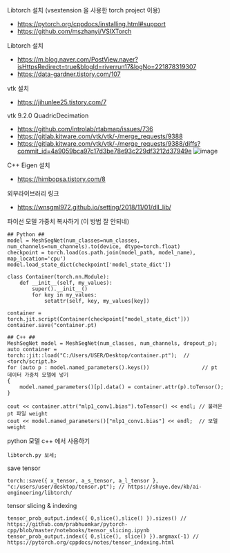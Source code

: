 Libtorch 설치 (vsextension 을 사용한 torch project 이용)
 - https://pytorch.org/cppdocs/installing.html#support
 - https://github.com/mszhanyi/VSIXTorch

Libtorch 설치 
 - https://m.blog.naver.com/PostView.naver?isHttpsRedirect=true&blogId=riverrun17&logNo=221878319307
 - https://data-gardner.tistory.com/107

vtk 설치
 - https://jihunlee25.tistory.com/7

vtk 9.2.0 QuadricDecimation 
 - https://github.com/introlab/rtabmap/issues/736
 - https://gitlab.kitware.com/vtk/vtk/-/merge_requests/9388
 - https://gitlab.kitware.com/vtk/vtk/-/merge_requests/9388/diffs?commit_id=4a9059bca97c17d3be78e93c229df3212d37949e
![image](https://user-images.githubusercontent.com/73815944/195732986-83e8e2ba-8a6c-468c-957c-aae5f37ca8c5.png)

C++ Eigen 설치
 - https://himbopsa.tistory.com/8

외부라이브러리 링크
 - https://wnsgml972.github.io/setting/2018/11/01/dll_lib/

파이선 모델 가중치 복사하기 (이 방법 잘 안되네)
```
## Python ##
model = MeshSegNet(num_classes=num_classes, num_channels=num_channels).to(device, dtype=torch.float)
checkpoint = torch.load(os.path.join(model_path, model_name), map_location='cpu')
model.load_state_dict(checkpoint['model_state_dict'])

class Container(torch.nn.Module):
    def __init__(self, my_values):
        super().__init__()
        for key in my_values:
            setattr(self, key, my_values[key])

container = torch.jit.script(Container(checkpoint["model_state_dict']))
container.save("container.pt)

## C++ ##
MeshSegNet model = MeshSegNet(num_classes, num_channels, dropout_p);
auto container = torch::jit::load("C:/Users/USER/Desktop/container.pt");  // <torch/script.h>
for (auto p : model.named_parameters().keys())                 // pt 데이터 가중치 모델에 넣기
{	
	model.named_parameters()[p].data() = container.attr(p).toTensor();   
}

cout << container.attr("mlp1_conv1.bias").toTensor() << endl; // 불러온 pt 파일 weight
cout << model.named_parameters()["mlp1_conv1.bias"] << endl;  // 모델 weight
```

python 모델 c++ 에서 사용하기
```
libtorch.py 보세;
```

save tensor 
```
torch::save({ x_tensor, a_s_tensor, a_l_tensor }, "c:/users/user/desktop/tensor.pt"); // https://shuye.dev/kb/ai-engineering/libtorch/
```

tensor slicing & indexing
```
tensor_prob_output.index({ 0,slice(),slice() }).sizes() // https://github.com/prabhuomkar/pytorch-cpp/blob/master/notebooks/tensor_slicing.ipynb
tensor_prob_output.index({ 0,slice(), slice() }).argmax(-1) // https://pytorch.org/cppdocs/notes/tensor_indexing.html
```

